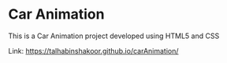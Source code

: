 # Car Animation
This is a Car Animation project developed using HTML5 and CSS

Link: https://talhabinshakoor.github.io/carAnimation/

